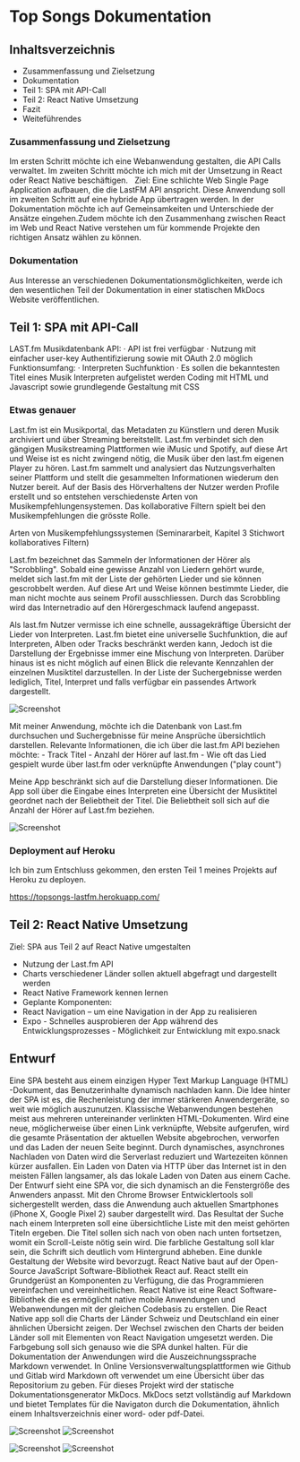 # Top Songs Dokumentation

## Inhaltsverzeichnis

* Zusammenfassung und Zielsetzung
* Dokumentation
* Teil 1: SPA mit API-Call
* Teil 2: React Native Umsetzung
* Fazit
* Weiteführendes



### Zusammenfassung und Zielsetzung
Im ersten Schritt möchte ich eine Webanwendung gestalten, die API Calls verwaltet. Im zweiten Schritt möchte ich mich mit der Umsetzung in React oder React Native beschäftigen.
	 
Ziel: Eine schlichte Web Single Page Application aufbauen, die die LastFM API anspricht. Diese Anwendung soll im zweiten Schritt auf eine hybride App übertragen werden. In der Dokumentation möchte ich auf Gemeinsamkeiten und Unterschiede der Ansätze eingehen.Zudem möchte ich den Zusammenhang zwischen React im Web und React Native verstehen um für kommende Projekte den richtigen Ansatz wählen zu können.

### Dokumentation
Aus Interesse an verschiedenen Dokumentationsmöglichkeiten, werde ich den wesentlichen Teil der Dokumentation in einer statischen MkDocs Website veröffentlichen.

## Teil 1: SPA mit API-Call

LAST.fm Musikdatenbank API:
· API ist frei verfügbar
· Nutzung mit einfacher user-key Authentifizierung sowie mit OAuth 2.0 möglich
    Funktionsumfang:
· Interpreten Suchfunktion
· Es sollen die bekanntesten Titel eines Musik Interpreten aufgelistet werden
Coding mit HTML und Javascript sowie grundlegende Gestaltung mit CSS

### Etwas genauer

Last.fm ist ein Musikportal, das Metadaten zu Künstlern und deren Musik archiviert und über Streaming bereitstellt. 
Last.fm verbindet sich den gängigen Musikstreaming Plattformen wie iMusic und Spotify, auf diese Art und Weise ist es nicht zwingend nötig, die Musik über den last.fm eigenen Player zu hören.
Last.fm sammelt und analysiert das Nutzungsverhalten seiner Plattform und stellt die gesammelten Informationen wiederum den Nutzer bereit. 
Auf der Basis des Hörverhaltens der Nutzer werden Profile erstellt und so entstehen verschiedenste Arten von Musikempfehlungensystemen. Das kollaborative Filtern spielt bei den Musikempfehlungen die grösste Rolle.

Arten von Musikempfehlungssystemen (Seminararbeit, Kapitel 3 Stichwort kollaboratives Filtern)

Last.fm bezeichnet das Sammeln der Informationen der Hörer als "Scrobbling".
Sobald eine gewisse Anzahl von Liedern gehört wurde, meldet sich last.fm mit der Liste der gehörten Lieder und sie können gescrobbelt werden.
Auf diese Art und Weise können bestimmte Lieder, die man nicht mochte aus seinem Profil ausschliessen.
Durch das Scrobbling wird das Internetradio auf den Hörergeschmack laufend angepasst.


Als last.fm Nutzer vermisse ich eine schnelle, aussagekräftige Übersicht der Lieder von Interpreten.
Last.fm bietet eine universelle Suchfunktion, die auf Interpreten, Alben oder Tracks beschränkt werden kann,
Jedoch ist die Darstellung der Ergebnisse immer eine Mischung von Interpreten. Darüber hinaus ist es nicht möglich auf einen Blick die relevante Kennzahlen der einzelnen Musiktitel darzustellen. In der Liste der Suchergebnisse werden lediglich, Titel, Interpret und falls verfügbar ein passendes Artwork dargestellt.

![Screenshot](img/lastfm_u2.png)

Mit meiner Anwendung, möchte ich die Datenbank von Last.fm durchsuchen und Suchergebnisse für meine Ansprüche übersichtlich darstellen.
Relevante Informationen, die ich über die last.fm API beziehen möchte:
	- Track Titel
	- Anzahl der Hörer auf last.fm
	- Wie oft das Lied gespielt wurde über last.fm oder verknüpfte Anwendungen ("play count")

Meine App beschränkt sich auf die Darstellung dieser Informationen. 
Die App soll über die Eingabe eines Interpreten eine Übersicht der Musiktitel geordnet nach der Beliebtheit der Titel.
Die Beliebtheit soll sich auf die Anzahl der Hörer auf Last.fm beziehen. 
	
![Screenshot](img/topsongs_1.png)

### Deployment auf Heroku

Ich bin zum Entschluss gekommen, den ersten Teil 1 meines Projekts auf Heroku zu deployen.

https://topsongs-lastfm.herokuapp.com/


## Teil 2: React Native Umsetzung

Ziel: SPA aus Teil 2 auf React Native umgestalten
 
-	Nutzung der Last.fm API
-	Charts verschiedener Länder sollen aktuell abgefragt und dargestellt werden
-	React Native Framework kennen lernen
-	Geplante Komponenten:
-   React Navigation – um eine Navigation in der App zu realisieren
-   Expo 
        - Schnelles ausprobieren der App während des Entwicklungsprozesses
        - Möglichkeit zur Entwicklung mit expo.snack


##	Entwurf
Eine SPA besteht aus einem einzigen Hyper Text Markup Language (HTML) -Dokument, das Benutzerinhalte dynamisch nachladen kann. Die Idee hinter der SPA ist es, die Rechenleistung der immer stärkeren Anwendergeräte, so weit wie möglich auszunutzen. Klassische Webanwendungen bestehen meist aus mehreren untereinander verlinkten HTML-Dokumenten. Wird eine neue, möglicherweise über einen Link verknüpfte, Website aufgerufen, wird die gesamte Präsentation der aktuellen Website abgebrochen, verworfen und das Laden der neuen Seite beginnt. Durch dynamisches, asynchrones Nachladen von Daten wird die Serverlast reduziert und Wartezeiten können kürzer ausfallen. Ein Laden von Daten via HTTP über das Internet ist in den meisten Fällen langsamer, als das lokale Laden von Daten aus einem Cache. 
Der Entwurf sieht eine SPA vor, die sich dynamisch an die Fenstergröße des Anwenders anpasst.
Mit den Chrome Browser Entwicklertools soll sichergestellt werden, dass die Anwendung auch aktuellen Smartphones (iPhone X, Google Pixel 2) sauber dargestellt wird.
Das Resultat der Suche nach einem Interpreten soll eine übersichtliche Liste mit den meist gehörten Titeln ergeben. Die Titel sollen sich nach von oben nach unten fortsetzen, womit ein Scroll-Leiste nötig sein wird. Die farbliche Gestaltung soll klar sein, die Schrift sich deutlich vom Hintergrund abheben. Eine dunkle Gestaltung der Website wird bevorzugt.
React Native baut auf der Open-Source JavaScript Software-Bibliothek React auf. React stellt ein Grundgerüst an Komponenten zu Verfügung, die das Programmieren vereinfachen und vereinheitlichen. React Native ist eine React Software-Bibliothek die es ermöglicht native mobile Anwendungen und Webanwendungen mit der gleichen Codebasis zu erstellen. 
Die React Native app soll die Charts der Länder Schweiz und Deutschland ein einer ähnlichen Übersicht zeigen. Der Wechsel zwischen den Charts der beiden Länder soll mit Elementen von React Navigation umgesetzt werden. Die Farbgebung soll sich genauso wie die SPA dunkel halten.
Für die Dokumentation der Anwendungen wird die Auszeichnungssprache Markdown verwendet. In Online Versionsverwaltungsplattformen wie Github und Gitlab wird Markdown oft verwendet um eine Übersicht über das Repositorium zu geben. Für dieses Projekt wird der statische Dokumentationsgenerator MkDocs. MkDocs setzt vollständig auf Markdown und bietet Templates für die Navigaton durch die Dokumentation, ähnlich einem Inhaltsverzeichnis einer word- oder pdf-Datei.

![Screenshot](img/RN-Charts.png)
![Screenshot](img/RN-TopArtist.png)

![Screenshot](img/SPA-desktop.png)
![Screenshot](img/SPA-mobile.png)
